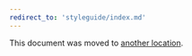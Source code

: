 ```yaml
---
redirect_to: 'styleguide/index.md'
---
```


This document was moved to [another location](styleguide/index.md).

<!-- This redirect file can be deleted after <2022-02-13>. -->
<!-- Before deletion, see: https://docs.gitlab.com/ee/development/documentation/#move-or-rename-a-page -->
